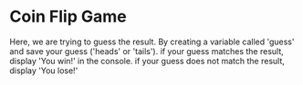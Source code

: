# Coin Flip Game

Here, we are trying to guess the result. By creating a variable called 'guess' and save your guess ('heads' or 'tails').
if your guess matches the result, display 'You win!' in the console.
if your guess does not match the result, display 'You lose!'
